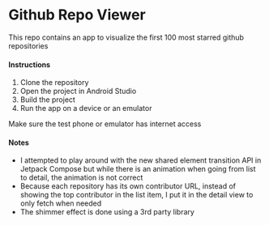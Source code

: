 # Github Repo Viewer

This repo contains an app to visualize the first 100 most starred github repositories

#### Instructions
1. Clone the repository
2. Open the project in Android Studio
3. Build the project
4. Run the app on a device or an emulator

Make sure the test phone or emulator has internet access

#### Notes
* I attempted to play around with the new shared element transition API in Jetpack Compose but while there is an animation when going from list to detail, the animation is not correct
* Because each repository has its own contributor URL, instead of showing the top contributor in the list item, I put it in the detail view to only fetch when needed
* The shimmer effect is done using a 3rd party library
